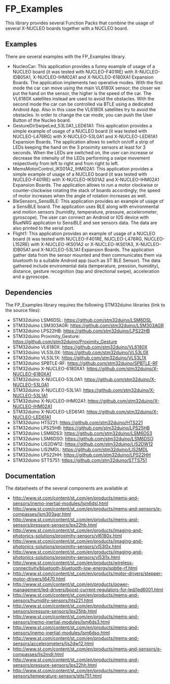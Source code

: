 # FP_Examples

This library provides several Function Packs that combine the usage of several X-NUCLEO boards together with a NUCLEO board.

## Examples

There are several examples with the FP_Examples library.
* NucleoCar: This application provides a funny example of usage of a NUCLEO board (it was tested with NUCLEO-F401RE) with 
X-NUCLEO-IDB05A1, X-NUCLEO-IHM02A1 and X-NUCLEO-6180XA1 Expansion Boards. The application implements two operative modes. With the 
first mode the car can move using the main VL6180X sensor; the closer we put the hand on the sensor, the higher is the speed of the car. 
The VL6180X satellites instead are used to avoid the obstacles. With the second mode the car can be controlled via BTLE using a dedicated 
Android App. Also in this case the VL6180X satellites try to avoid the obstacles. In order to change the car mode, you can push the User 
Button of the Nucleo board.
* GestureDirSwipeLed_53L0A1_LED61A1: This application provides a simple example of usage of a NUCLEO board (it was tested with NUCLEO-L476RG) 
with X-NUCLEO-53L0A1 and X-NUCLEO-LED61A1 Expansion Boards. The application allows to switch on/off a strip of LEDs keeping the hand on the 3
proximity sensors at least for 3 seconds. When the LEDs are switched on, the user can increase or decrease the intensity of the LEDs performing
a swipe movement respectively from left to right and from right to left.
* MemsMotorControl_IKS01A2_IHM02A1: This application provides a simple example of usage of a NUCLEO board (it was tested with NUCLEO-F401RE) 
with X-NUCLEO-IKS01A2 and X-NUCLEO-IHM02A1 Expansion Boards. The application allows to run a motor clockwise or counter-clockwise rotating the 
stack of boards accordingly; the speed of motor increases when the angle of rotation increases as well. 
* BleSensors_SensiBLE: This application provides an example of usage of a SensiBLE board. The application uses BLE along with environmental and motion sensors (humidity, temperature, pressure, accelerometer, gyroscope). The user can connect an Android or IOS device with BlueNRG application to SensiBLE and see sensors data. The data are also printed to the serial port.
* Flight1: This application provides an example of usage of a NUCLEO board (it was tested with NUCLEO-F401RE, NUCLEO-L476RG, NUCLEO-L152RE) with
X-NUCLEO-IKS01A2 or X-NUCLEO-IKS01A3, X-NUCLEO-IDB05A1 and X-NUCLEO-53L1A1 Expansion Boards. The application gather data from the sensor mounted and then communicates
them via bluetooth to a suitable Android app (such as ST BLE Sensor). The data gathered include enviromental data (temperature, pression, humidity), 
distance, gesture recognition (tap and directional swipe), acceleration and a gyroscope.

## Dependencies

The FP_Examples library requires the following STM32duino libraries (link to the source files):

* STM32duino LSM6DSL: https://github.com/stm32duino/LSM6DSL
* STM32duino LSM303AGR: https://github.com/stm32duino/LSM303AGR
* STM32duino LPS22HB: https://github.com/stm32duino/LPS22HB
* STM32duino Proximity_Gesture: https://github.com/stm32duino/Proximity_Gesture
* STM32duino VL6180X: https://github.com/stm32duino/VL6180X
* STM32duino VL53L0X: https://github.com/stm32duino/VL53L0X
* STM32duino VL53L1X: https://github.com/stm32duino/VL53L1X
* STM32duino SPBTLE-RF: https://github.com/stm32duino/SPBTLE-RF
* STM32duino X-NUCLEO-6180XA1: https://github.com/stm32duino/X-NUCLEO-6180XA1
* STM32duino X-NUCLEO-53L0A1: https://github.com/stm32duino/X-NUCLEO-53L0A1
* STM32duino X-NUCLEO-53L1A1: https://github.com/stm32duino/X-NUCLEO-53L1A1
* STM32duino X-NUCLEO-IHM02A1: https://github.com/stm32duino/X-NUCLEO-IHM02A1
* STM32duino X-NUCLEO-LED61A1: https://github.com/stm32duino/X-NUCLEO-LED61A1
* STM32duino HTS221: https://github.com/stm32duino/HTS221
* STM32duino LPS25HB: https://github.com/stm32duino/LPS25HB
* STM32duino LSM6DS3: https://github.com/stm32duino/LSM6DS3
* STM32duino LSM6DSO: https://github.com/stm32duino/LSM6DSO
* STM32duino LIS2DW12: https://github.com/stm32duino/LIS2DW12
* STM32duino LIS2MDL: https://github.com/stm32duino/LIS2MDL
* STM32duino LPS22HH: https://github.com/stm32duino/LPS22HH
* STM32duino STTS751: https://github.com/stm32duino/STTS751


## Documentation

The datasheets of the several components are available at  
 * http://www.st.com/content/st_com/en/products/mems-and-sensors/inemo-inertial-modules/lsm6dsl.html
 * http://www.st.com/content/st_com/en/products/mems-and-sensors/e-compasses/lsm303agr.html
 * http://www.st.com/content/st_com/en/products/mems-and-sensors/pressure-sensors/lps22hb.html
 * http://www.st.com/content/st_com/en/products/imaging-and-photonics-solutions/proximity-sensors/vl6180x.html
 * http://www.st.com/content/st_com/en/products/imaging-and-photonics-solutions/proximity-sensors/vl53l0x.html
 * http://www.st.com/content/st_com/en/products/imaging-and-photonics-solutions/proximity-sensors/vl53l1x.html
 * http://www.st.com/content/st_com/en/products/wireless-connectivity/bluetooth-bluetooth-low-energy/spbtle-rf.html
 * http://www.st.com/content/st_com/en/products/motor-drivers/stepper-motor-drivers/l6470.html
 * http://www.st.com/content/st_com/en/products/power-management/led-drivers/boost-current-regulators-for-led/led6001.html
 * http://www.st.com/content/st_com/en/products/mems-and-sensors/humidity-sensors/hts221.html
 * http://www.st.com/content/st_com/en/products/mems-and-sensors/pressure-sensors/lps25hb.html
 * http://www.st.com/content/st_com/en/products/mems-and-sensors/inemo-inertial-modules/lsm6ds3.html
 * http://www.st.com/content/st_com/en/products/mems-and-sensors/inemo-inertial-modules/lsm6dso.html
 * http://www.st.com/content/st_com/en/products/mems-and-sensors/accelerometers/lis2dw12.html
 * http://www.st.com/content/st_com/en/products/mems-and-sensors/e-compasses/lis2mdl.html
 * http://www.st.com/content/st_com/en/products/mems-and-sensors/pressure-sensors/lps22hh.html
 * http://www.st.com/content/st_com/en/products/mems-and-sensors/temperature-sensors/stts751.html





